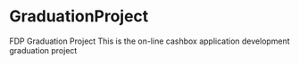# GraduationProject
FDP Graduation Project
This is the on-line cashbox application development graduation project
